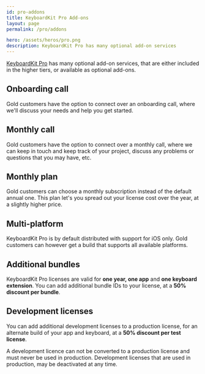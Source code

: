 ```yaml
---
id: pro-addons
title: KeyboardKit Pro Add-ons
layout: page
permalink: /pro/addons

hero: /assets/heros/pro.png
description: KeyboardKit Pro has many optional add-on services
---
```


[KeyboardKit Pro](/pro) has many optional add-on services, that are either included in the higher tiers, or available as optional add-ons.


## Onboarding call

Gold customers have the option to connect over an onboarding call, where we'll discuss your needs and help you get started.


## Monthly call

Gold customers have the option to connect over a monthly call, where we can keep in touch and keep track of your project, discuss any problems or questions that you may have, etc.


## Monthly plan

Gold customers can choose a monthly subscription instead of the default annual one. This plan let's you spread out your license cost over the year, at a slightly higher price.


## Multi-platform

KeyboardKit Pro is by default distributed with support for iOS only. Gold customers can however get a build that supports all available platforms.


## Additional bundles

KeyboardKit Pro licenses are valid for **one year, one app** and **one keyboard extension**. You can add additional bundle IDs to your license, at a **50% discount per bundle**.


## Development licenses

You can add additional development licenses to a production license, for an alternate build of your app and keyboard, at a **50% discount per test license**.

A development licence can not be converted to a production license and must never be used in production. Development licenses that are used in production, may be deactivated at any time.